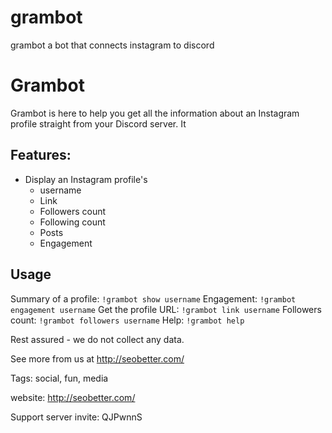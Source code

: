 # grambot
grambot a bot that connects instagram to discord


# Grambot
Grambot is here to help you get all the information about an Instagram profile straight from your Discord server. It  

## Features:
- Display an Instagram profile's
	- username
    - Link
    - Followers count
    - Following count
    - Posts
    - Engagement
    
## Usage
Summary of a profile: `!grambot show username`
Engagement: `!grambot engagement username`
Get the profile URL: `!grambot link username`
Followers count: `!grambot followers username`
Help: `!grambot help`

Rest assured - we do not collect any data.

See more from us at http://seobetter.com/

Tags: social, fun, media

website: http://seobetter.com/

Support server invite: QJPwnnS
